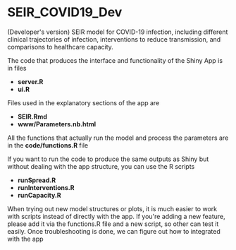 # SEIR_COVID19_Dev

(Developer's version) SEIR model for COVID-19 infection, including different clinical trajectories of infection, interventions to reduce transmission, and comparisons to healthcare capacity.

The code that produces the interface and functionality of the Shiny App is in files
* **server.R**
* **ui.R**

Files used in the explanatory sections of the app are
* **SEIR.Rmd**
* **www/Parameters.nb.html**

All the functions that actually run the model and process the parameters are in the **code/functions.R** file

If you want to run the code to produce the same outputs as Shiny but without dealing with the app structure, you can use the R scripts
* **runSpread.R**
* **runInterventions.R**
* **runCapacity.R**

When trying out new model structures or plots, it is much easier to work with scripts instead of directly with the app. If you're adding a new feature, please add it via the functions.R file and a new script, so other can test it easily. Once troubleshooting is done, we can figure out how to integrated with the app

